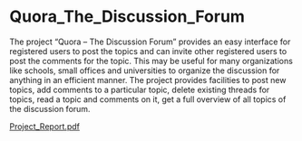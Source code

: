 # Quora_The_Discussion_Forum

The project “Quora – The Discussion Forum” provides an easy 
interface for registered users to post the topics and can invite other 
registered users to post the comments for the topic. This may be 
useful for many organizations like schools, small offices and 
universities to organize the discussion for anything in an efficient 
manner. The project provides facilities to post new topics, add 
comments to a particular topic, delete existing threads for topics, read 
a topic and comments on it, get a full overview of all topics of the 
discussion forum.

[Project_Report.pdf](https://github.com/AdityaJadeja182/Quora_The_Discussion_Forum/blob/8c887124e143173f8a7c475f1a50194f0499c5ac/Project_Report.pdf)

